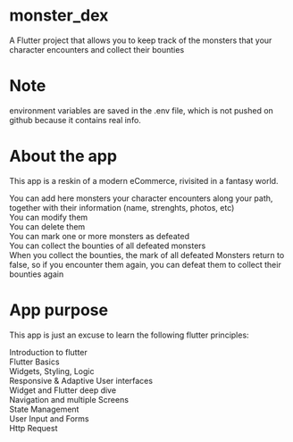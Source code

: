 # monster_dex

A Flutter project that allows you to keep track of the monsters that your character encounters and collect their bounties

# Note
environment variables are saved in the .env file, which is not pushed on github because it contains real info.

# About the app
This app is a reskin of a modern eCommerce, rivisited in a fantasy world.

You can add here monsters your character encounters along your path, together with their information (name, strenghts, photos, etc)  
You can modify them  
You can delete them  
You can mark one or more monsters as defeated  
You can collect the bounties of all defeated monsters  
When you collect the bounties, the mark of all defeated   Monsters return to false, so if you encounter them again, you can defeat them to collect their bounties again  

# App purpose
This app is just an excuse to learn the following flutter principles:

Introduction to flutter  
Flutter Basics  
Widgets, Styling, Logic  
Responsive & Adaptive User interfaces  
Widget and Flutter deep dive  
Navigation and multiple Screens  
State Management  
User Input and Forms  
Http Request  
